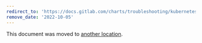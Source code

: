 ```yaml
---
redirect_to: 'https://docs.gitlab.com/charts/troubleshooting/kubernetes_cheat_sheet.html'
remove_date: '2022-10-05'
---
```


This document was moved to [another location](https://docs.gitlab.com/charts/troubleshooting/kubernetes_cheat_sheet.html).

<!-- This redirect file can be deleted after 2022-10-05. -->
<!-- Redirects that point to other docs in the same project expire in three months. -->
<!-- Redirects that point to docs in a different project or site (for example, link is not relative and starts with `https:`) expire in one year. -->
<!-- Before deletion, see: https://docs.gitlab.com/ee/development/documentation/redirects.html -->
